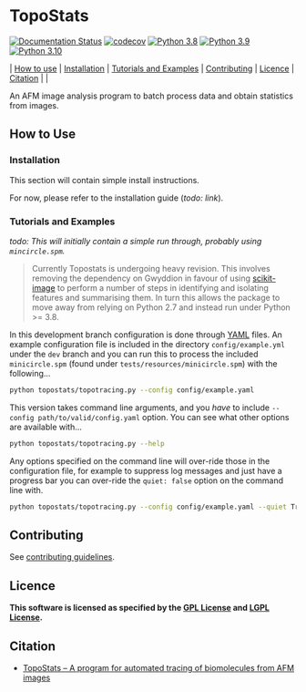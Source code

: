 # TopoStats

[![Documentation Status](https://readthedocs.org/projects/topostats/badge/?version=dev)](https://topostats.readthedocs.io/en/dev/?badge=dev)
[![codecov](https://codecov.io/gh/AFM-SPM/TopoStats/branch/dev/graph/badge.svg)](https://codecov.io/gh/AFM-SPM/TopoStats)
[![Python 3.8](https://img.shields.io/badge/python-3.8-blue.svg)](https://www.python.org/downloads/release/python-380/)
[![Python 3.9](https://img.shields.io/badge/python-3.9-blue.svg)](https://www.python.org/downloads/release/python-390/)
[![Python 3.10](https://img.shields.io/badge/python-3.10-blue.svg)](https://www.python.org/downloads/release/python-360/)

| [How to use](#How-to-use) | [Installation](#installation) | [Tutorials and Examples](#tutorials-and-Examples) | [Contributing](contributing.md) | [Licence](#licence) | [Citation](#citation) |  |

An AFM image analysis program to batch process data and obtain statistics from images.

## How to Use

### Installation

This section will contain simple install instructions.

For now, please refer to the installation guide (*todo: link*).

### Tutorials and Examples

*todo: This will initially contain a simple run through, probably using `mincircle.spm`.*

> Currently Topostats is undergoing heavy revision. This involves removing the dependency on Gwyddion in favour of using [scikit-image](https://scikit-image.org/) to perform a number of steps in identifying and isolating features and summarising them. In turn this allows the package to move away from relying on Python 2.7 and instead run under Python >= 3.8.

In this development branch configuration is done through [YAML](https://yaml.org/) files. An example configuration file
is included in the directory `config/example.yml` under the `dev` branch and you can run this to process the included
`minicircle.spm` (found under `tests/resources/minicircle.spm`) with the following...

``` bash
python topostats/topotracing.py --config config/example.yaml
```

This version takes command line arguments, and you _have_ to include `--config path/to/valid/config.yaml` option. You
can see what other options are available with...

``` bash
python topostats/topotracing.py --help
```

Any options specified on the command line will over-ride those in the configuration file, for example to suppress log
messages and just have a progress bar you can over-ride the `quiet: false` option on the command line with.

``` bash
python topostats/topotracing.py --config config/example.yaml --quiet True
```

## Contributing

See [contributing guidelines](contributing.md).

## Licence

**This software is licensed as specified by the [GPL License](COPYING) and [LGPL License](COPYING.LESSER).**

## Citation

- [TopoStats – A program for automated tracing of biomolecules from AFM images](https://www.sciencedirect.com/science/article/pii/S1046202321000207)
